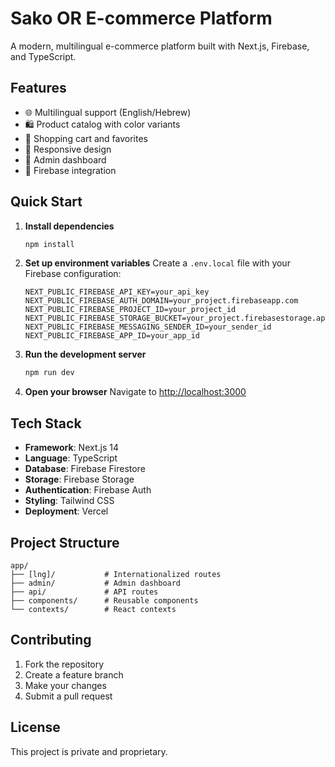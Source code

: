 # Sako OR E-commerce Platform

A modern, multilingual e-commerce platform built with Next.js, Firebase, and TypeScript.

## Features

- 🌐 Multilingual support (English/Hebrew)
- 🛍️ Product catalog with color variants
- 🛒 Shopping cart and favorites
- 📱 Responsive design
- 🔐 Admin dashboard
- 🚀 Firebase integration

## Quick Start

1. **Install dependencies**

   ```bash
   npm install
   ```

2. **Set up environment variables**
   Create a `.env.local` file with your Firebase configuration:

   ```env
   NEXT_PUBLIC_FIREBASE_API_KEY=your_api_key
   NEXT_PUBLIC_FIREBASE_AUTH_DOMAIN=your_project.firebaseapp.com
   NEXT_PUBLIC_FIREBASE_PROJECT_ID=your_project_id
   NEXT_PUBLIC_FIREBASE_STORAGE_BUCKET=your_project.firebasestorage.app
   NEXT_PUBLIC_FIREBASE_MESSAGING_SENDER_ID=your_sender_id
   NEXT_PUBLIC_FIREBASE_APP_ID=your_app_id
   ```

3. **Run the development server**

   ```bash
   npm run dev
   ```

4. **Open your browser**
   Navigate to [http://localhost:3000](http://localhost:3000)

## Tech Stack

- **Framework**: Next.js 14
- **Language**: TypeScript
- **Database**: Firebase Firestore
- **Storage**: Firebase Storage
- **Authentication**: Firebase Auth
- **Styling**: Tailwind CSS
- **Deployment**: Vercel

## Project Structure

```
app/
├── [lng]/           # Internationalized routes
├── admin/           # Admin dashboard
├── api/             # API routes
├── components/      # Reusable components
└── contexts/        # React contexts
```

## Contributing

1. Fork the repository
2. Create a feature branch
3. Make your changes
4. Submit a pull request

## License

This project is private and proprietary.
